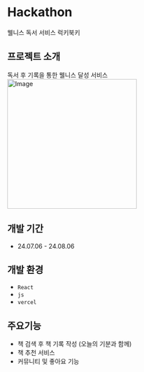 # Hackathon
웰니스 독서 서비스 럭키북키

## 프로젝트 소개
독서 후 기록을 통한 웰니스 달성 서비스
<img width="296" alt="Image" src="https://github.com/user-attachments/assets/f9d4def0-9ecc-4986-809a-20c7e3b64c72" />

## 개발 기간
* 24.07.06 - 24.08.06

## 개발 환경
- `React`
- `js`
- `vercel`

## 주요기능
- 책 검색 후 책 기록 작성 (오늘의 기분과 함께)
- 책 추천 서비스
- 커뮤니티 및 좋아요 기능

